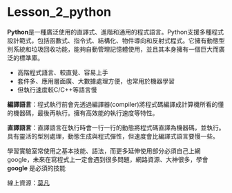 # Lesson_2_python
**Python**是一種廣泛使用的直譯式、進階和通用的程式語言。Python支援多種程式設計範式，包括函數式、指令式、結構化、物件導向和反射式程式。它擁有動態型別系統和垃圾回收功能，能夠自動管理記憶體使用，並且其本身擁有一個巨大而廣泛的標準庫。

* 高階程式語言、較直覺、容易上手
* 套件多、應用層面廣、大數據處理方便，也常用於機器學習
* 但執行速度較C/C++等語言慢

**編譯語言**：程式執行前會先透過編譯器(compiler)將程式碼編譯成計算機所看的懂的機器碼，最後再執行。擁有高效能的執行速度等特性。

**直譯語言**：直譯語言在執行時會一行一行的動態將程式碼直譯為機器碼，並執行。具有靈活的型別處理，動態生成與程式彈性，但速度會比編譯式語言要慢一些。

學習實驗室常使用之基本技能、語法，而更多延伸使用部分必須自己上網google，未來在寫程式上一定會遇到很多問題，網路資源、大神很多，學會 **google** 是必須的技能

線上資源：[莫凡](https://mofanpy.com/tutorials/python-basic/basic/)
